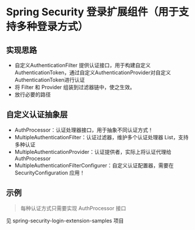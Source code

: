 # Spring Security 登录扩展组件（用于支持多种登录方式）

## 实现思路
- 自定义AuthenticationFilter 提供认证接口，用于构建自定义AuthenticationToken，通过自定义AuthenticationProvider对自定义AuthenticationToken进行认证
- 将 Filter 和 Provider 组装到过滤器链中，使之生效。
- 放行必要的路径

## 自定义认证抽象层
- AuthProcessor：认证处理器接口，用于抽象不同认证方式！ 
- MultipleAuthenticationFilter：认证过滤器，维护多个认证处理器 List<AuthProcessor>，支持多种认证
- MultipleAuthenticationProvider：认证提供者，实际上将认证代理给 AuthProcessor
- MultipleAuthenticationFilterConfigurer：自定义认证配置器，需要在 SecurityConfiguration 应用！

## 示例
> 每种认证方式只需要实现 AuthProcessor 接口

见 spring-security-login-extension-samples 项目

